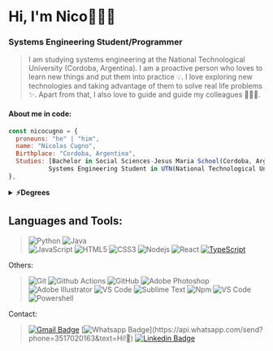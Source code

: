 # Hi, I'm Nico👋👨‍💻
### Systems Engineering Student/Programmer
> I am studying systems engineering at the National Technological University (Cordoba, Argentina). I am a proactive person who loves to learn new things and put them into practice 💡. I love exploring new technologies and taking advantage of them to solve real life problems ✨. Apart from that, I also love to guide and guide my colleagues 👨🏻‍💻.

#### About me in code:
```js
const nicocugno = {
  pronouns: "he" | "him",
  name: "Nicolas Cugno",
  Birthplace: "Cordoba, Argentina",
  Studies: [Bachelor in Social Sciences-Jesus Maria School(Cordoba, Argentina),
           Systems Engineering Student in UTN(National Technological University of Argentina)],          
},
```


  <details>
  <summary><b>⚡Degrees</b></summary>
  -Certificado UTN: <a href="Certificado_de_Aprobacin_-_MM01_-_Internet_de_las_Cosas_IOT.pdf">Internet de las Cosas</a><br> 
  -Certificado UTN: <a href="Certificado_de_Aprobacin_-_MM02_-_Blockchain.pdf">Blockchain</a> <br> 
  -Certificado UTN: <a href="Certificado_de_Aprobacin_-_MM03_-_Cloud_Computing.pdf">Cloud Computing</a><br> 
  -Certificado Bootcamp: <a href="Diploma Fundamentos de la Programacion.pdf">Fundamentos de la Programacion</a> 
  </details>
  
 
 
 
## Languages and Tools:
  
  
>![Python](http://img.shields.io/badge/-Python-3776AB?style=flat-square&logo=python&logoColor=ffffff) 
![Java](http://img.shields.io/badge/-Java-5B4638?style=flat-square&logo=java&logoColor=ffffff)  
![JavaScript](https://img.shields.io/badge/-JavaScript-black?style=flat-square&logo=javascript)
![HTML5](https://img.shields.io/badge/-HTML5-%23E44D27?style=flat-square&logo=html5&logoColor=ffffff)
![CSS3](https://img.shields.io/badge/-CSS3-%231572B6?style=flat-square&logo=css3)
![Nodejs](https://img.shields.io/badge/-Nodejs-black?style=flat-square&logo=Node.js)
![React](https://img.shields.io/badge/-React-%23282C34?style=flat-square&logo=react)
[![TypeScript](https://img.shields.io/badge/-TypeScript-007ACC?style=flat-square&logo=typescript&link=https://github.com/LuizCarlosAbbott/)](https://github.com/LuizCarlosAbbott/)


  
  
  
  Others:

  >![Git](https://img.shields.io/badge/-Git-black?style=flat-square&logo=git)
  ![Github Actions](http://img.shields.io/badge/-Github%20Actions-2088FF?style=flat-square&logo=github-actions&logoColor=ffffff)
  ![GitHub](https://img.shields.io/badge/-GitHub-181717?style=flat-square&logo=github)
  ![Adobe Photoshop](http://img.shields.io/badge/-Abode%20Photoshop-26C9FF?style=flat-square&logo=adobe-photoshop&logoColor=ffffff)
  ![Adobe Illustrator](http://img.shields.io/badge/-Abode%20Illustrator-FC8F30?style=flat-square&logo=adobe-illustrator&logoColor=ffffff)
  ![VS Code](http://img.shields.io/badge/-VS%20Code-007ACC?style=flat-square&logo=visual-studio-code)
  ![Sublime Text](http://img.shields.io/badge/-Sublime%20Text-3C4858?style=flat-square&logo=sublime-text)
  ![Npm](https://img.shields.io/badge/-npm-CB3837?style=flat-square&logo=npm)
  ![VS Code](http://img.shields.io/badge/-VS%20Code-007ACC?style=flat-square&logo=visual-studio-code&logoColor=ffffff)
  ![Powershell](http://img.shields.io/badge/-Powershell-5391FE?style=flat-square&logo=powershell&logoColor=ffffff)







Contact:
>[![Gmail Badge](https://img.shields.io/badge/-Gmail-c14438?style=flat-square&logo=Gmail&logoColor=white&link=mailto:nicocugno2gmail.com)](mailto:nicocugno2gmail.com)
[![Whatsapp Badge](https://img.shields.io/badge/-Whatsapp-4CA143?style=flat-square&labelColor=4CA143&logo=whatsapp&logoColor=white&link=https://api.whatsapp.com/send?phone=3517020163&text=Olá!)](https://api.whatsapp.com/send?phone=3517020163&text=Hi!🖖)
[![Linkedin Badge](https://img.shields.io/badge/-LinkedIn-blue?style=flat-square&logo=Linkedin&logoColor=white&link=https://https://www.linkedin.com/in/nicol%C3%A1s-cugno-8b692b1bb/)](https://www.linkedin.com/in/nicol%C3%A1s-cugno-8b692b1bb/)



  
